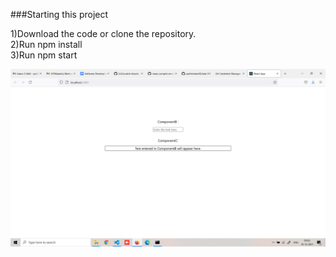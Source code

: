 ###Starting this project

1)Download the code or clone the repository.<br>
2)Run npm install<br>
3)Run npm start<br>

<img src="./task-3.png" />